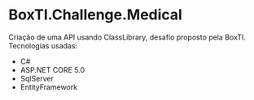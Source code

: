 # BoxTI.Challenge.Medical
Criação de uma API usando ClassLibrary, desafio proposto pela BoxTI.
Tecnologias usadas:
- C#
- ASP.NET CORE 5.0
- SqlServer
- EntityFramework
